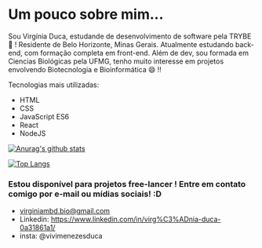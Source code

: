 

# Um pouco sobre mim...
 Sou Virgínia Duca, estudande de desenvolvimento de software pela TRYBE  👋 ! Residente de Belo Horizonte, Minas Gerais.
 Atualmente estudando back-end, com formação completa em front-end.
 Além de dev, sou formada em Ciencias Biológicas pela UFMG, tenho muito interesse em projetos envolvendo Biotecnologia e Bioinformática 😄 !!

Tecnologias mais utilizadas:

- HTML
- CSS
- JavaScript ES6
- React
- NodeJS

[![Anurag's github stats](https://github-readme-stats.vercel.app/api?username=virginia-duca)](https://github.com/anuraghazra/github-readme-stats)

[![Top Langs](https://github-readme-stats.vercel.app/api/top-langs/?username=virginia-duca&layout=compact)](https://github.com/anuraghazra/github-readme-stats)

### Estou disponível para projetos free-lancer ! Entre em contato comigo por e-mail ou mídias sociais! :D

- virginiambd.bio@gmail.com
- Linkedin: https://www.linkedin.com/in/virg%C3%ADnia-duca-0a31861a1/
- insta: @vivimenezesduca


